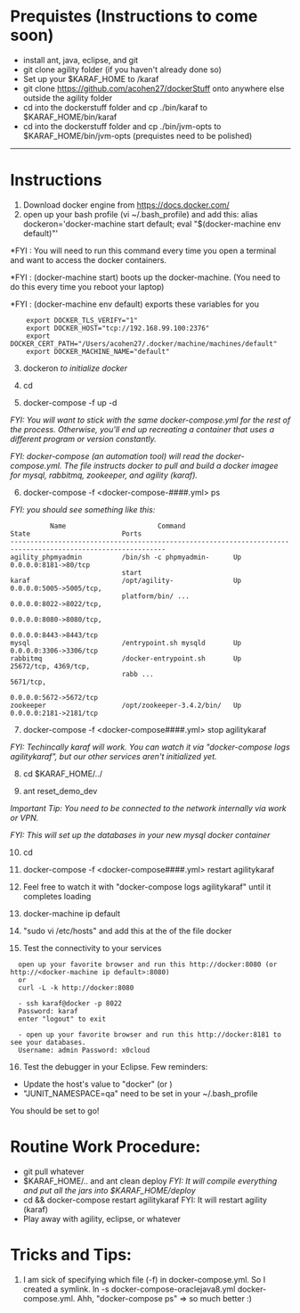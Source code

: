# Prequistes (Instructions to come soon)
 - install ant, java, eclipse, and git
 - git clone agility folder (if you haven't already done so)
 - Set up your $KARAF_HOME to <git cloned agility folder>/karaf
 - git clone https://github.com/acohen27/dockerStuff onto anywhere else outside the agility folder
 - cd into the dockerstuff folder and cp ./bin/karaf to $KARAF_HOME/bin/karaf
 - cd into the dockerstuff folder and cp ./bin/jvm-opts to $KARAF_HOME/bin/jvm-opts
(prequistes need to be polished)

------------------
# Instructions

1. Download docker engine from https://docs.docker.com/
2. open up your bash profile (vi ~/.bash_profile) and add this:
alias dockeron='docker-machine start default; eval "$(docker-machine env default)"'

*FYI : You will need to run this command every time you open a terminal and want to access the docker containers.

*FYI : (docker-machine start) boots up the docker-machine. (You need to do this every time you reboot your laptop)

*FYI : (docker-machine env default) exports these variables for you
```
	export DOCKER_TLS_VERIFY="1"
	export DOCKER_HOST="tcp://192.168.99.100:2376"
	export DOCKER_CERT_PATH="/Users/acohen27/.docker/machine/machines/default"
	export DOCKER_MACHINE_NAME="default"
```

3. dockeron
*to initialize docker*

4. cd <dockerStuff folder>

5. docker-compose -f <pick a docker-compose.yml you want to work with> up -d

*FYI: You will want to stick with the same docker-compose.yml for the rest of the process. Otherwise, you'll end up recreating a container that uses a different program or version constantly.*

*FYI: docker-compose (an automation tool) will read the docker-compose.yml. The file instructs docker to pull and build a docker imagee for mysql, rabbitmq, zookeeper, and agility (karaf).*

6. docker-compose -f <docker-compose-####.yml> ps 

*FYI: you should see something like this:*
```
          Name                       Command                      State                       Ports           
-------------------------------------------------------------------------------------------------------------
agility_phpmyadmin          /bin/sh -c phpmyadmin-      Up                          0.0.0.0:8181->80/tcp      
                            start                                                                             
karaf                       /opt/agility-               Up                          0.0.0.0:5005->5005/tcp,   
                            platform/bin/ ...                                       0.0.0.0:8022->8022/tcp,   
                                                                                    0.0.0.0:8080->8080/tcp,   
                                                                                    0.0.0.0:8443->8443/tcp    
mysql                       /entrypoint.sh mysqld       Up                          0.0.0.0:3306->3306/tcp    
rabbitmq                    /docker-entrypoint.sh       Up                          25672/tcp, 4369/tcp,      
                            rabb ...                                                5671/tcp,                 
                                                                                    0.0.0.0:5672->5672/tcp    
zookeeper                   /opt/zookeeper-3.4.2/bin/   Up                          0.0.0.0:2181->2181/tcp
```

7. docker-compose -f <docker-compose####.yml> stop agilitykaraf

*FYI: Techincally karaf will work. You can watch it via "docker-compose logs agilitykaraf", but our other services aren't initialized yet.*

8. cd $KARAF_HOME/../

9. ant reset_demo_dev

*Important Tip: You need to be connected to the network internally via work or VPN.*

*FYI: This will set up the databases in your new mysql docker container*

10. cd <dockerStuff folder>

11. docker-compose -f <docker-compose####.yml> restart agilitykaraf

12. Feel free to watch it with "docker-compose logs agilitykaraf" until it completes loading

13. docker-machine ip default

14. "sudo vi /etc/hosts" and add this at the of the file
<docker-machien ip default> docker

15. Test the connectivity to your services
```
  open up your favorite browser and run this http://docker:8080 (or http://<docker-machine ip default>:8080)
  or
  curl -L -k http://docker:8080
```
```
  - ssh karaf@docker -p 8022
  Password: karaf
  enter "logout" to exit
```
```
  - open up your favorite browser and run this http://docker:8181 to see your databases.
  Username: admin Password: x0cloud
```

16. Test the debugger in your Eclipse. Few reminders:
- Update the host's value to "docker" (or <docker-machine ip default>)
- "JUNIT_NAMESPACE=qa" need to be set in your ~/.bash_profile

You should be set to go!

# Routine Work Procedure: 

* git pull whatever
* $KARAF_HOME/.. and ant clean deploy
*FYI: It will compile everything and put all the jars into $KARAF_HOME/deploy*
* cd <path to dockerStuff> && docker-compose restart agilitykaraf
FYI: It will restart agility (karaf)
* Play away with agility, eclipse, or whatever

# Tricks and Tips:

1. I am sick of specifying which file (-f) in docker-compose.yml. So I created a symlink. 
ln -s docker-compose-oraclejava8.yml docker-compose.yml. 
Ahh, "docker-compose ps" => so much better :)

